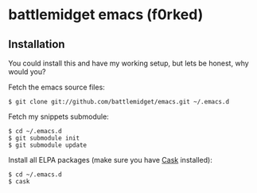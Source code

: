 # battlemidget emacs (f0rked)

## Installation

You could install this and have my working setup, but lets be honest,
why would you?

Fetch the emacs source files:

    $ git clone git://github.com/battlemidget/emacs.git ~/.emacs.d

Fetch my snippets submodule:

    $ cd ~/.emacs.d
    $ git submodule init
    $ git submodule update

Install all ELPA packages (make sure you have
[Cask](https://github.com/cask/cask) installed):

    $ cd ~/.emacs.d
    $ cask
